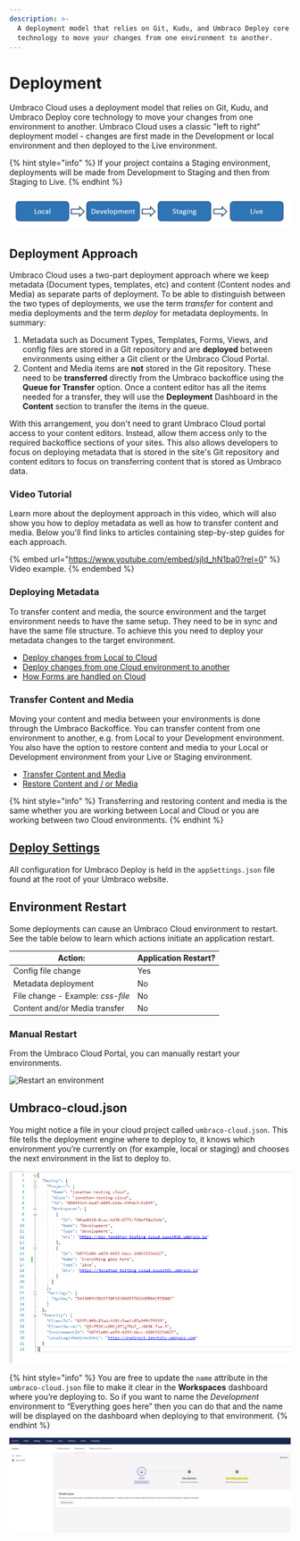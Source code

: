 ```yaml
---
description: >-
  A deployment model that relies on Git, Kudu, and Umbraco Deploy core
  technology to move your changes from one environment to another.
---
```


# Deployment

Umbraco Cloud uses a deployment model that relies on Git, Kudu, and Umbraco Deploy core technology to move your changes from one environment to another. Umbraco Cloud uses a classic "left to right" deployment model - changes are first made in the Development or local environment and then deployed to the Live environment.

{% hint style="info" %}
If your project contains a Staging environment, deployments will be made from Development to Staging and then from Staging to Live.
{% endhint %}

![Left to right model](../../umbraco-deploy/deployment-workflow/images/left-to-right.png)

## Deployment Approach

Umbraco Cloud uses a two-part deployment approach where we keep metadata (Document types, templates, etc) and content (Content nodes and Media) as separate parts of deployment. To be able to distinguish between the two types of deployments, we use the term _transfer_ for content and media deployments and the term _deploy_ for metadata deployments. In summary:

1. Metadata such as Document Types, Templates, Forms, Views, and config files are stored in a Git repository and are **deployed** between environments using either a Git client or the Umbraco Cloud Portal.
2. Content and Media items are **not** stored in the Git repository. These need to be **transferred** directly from the Umbraco backoffice using the **Queue for Transfer** option. Once a content editor has all the items needed for a transfer, they will use the **Deployment** Dashboard in the **Content** section to transfer the items in the queue.

With this arrangement, you don't need to grant Umbraco Cloud portal access to your content editors. Instead, allow them access only to the required backoffice sections of your sites. This also allows developers to focus on deploying metadata that is stored in the site's Git repository and content editors to focus on transferring content that is stored as Umbraco data.

### Video Tutorial

Learn more about the deployment approach in this video, which will also show you how to deploy metadata as well as how to transfer content and media. Below you'll find links to articles containing step-by-step guides for each approach.

{% embed url="https://www.youtube.com/embed/sjId_hN1ba0?rel=0" %}
Video example.
{% endembed %}

### Deploying Metadata

To transfer content and media, the source environment and the target environment needs to have the same setup. They need to be in sync and have the same file structure. To achieve this you need to deploy your metadata changes to the target environment.

* [Deploy changes from Local to Cloud](local-to-cloud.md)
* [Deploy changes from one Cloud environment to another](cloud-to-cloud.md)
* [How Forms are handled on Cloud](umbraco-forms-on-cloud.md)

### Transfer Content and Media

Moving your content and media between your environments is done through the Umbraco Backoffice. You can transfer content from one environment to another, e.g. from Local to your Development environment. You also have the option to restore content and media to your Local or Development environment from your Live or Staging environment.

* [Transfer Content and Media](content-transfer.md)
* [Restore Content and / or Media](restoring-content/)

{% hint style="info" %}
Transferring and restoring content and media is the same whether you are working between Local and Cloud or you are working between two Cloud environments.
{% endhint %}

## [Deploy Settings](../../umbraco-deploy/deploy-settings.md)

All configuration for Umbraco Deploy is held in the `appSettings.json` file found at the root of your Umbraco website.

## Environment Restart

Some deployments can cause an Umbraco Cloud environment to restart. See the table below to learn which actions initiate an application restart.

| Action:                           | Application Restart? |
| --------------------------------- | -------------------- |
| Config file change                | Yes                  |
| Metadata deployment               | No                   |
| File change - Example: _css-file_ | No                   |
| Content and/or Media transfer     | No                   |

### Manual Restart

From the Umbraco Cloud Portal, you can manually restart your environments.

![Restart an environment](images/restart-environment\_v10.gif)

## Umbraco-cloud.json

You might notice a file in your cloud project called `umbraco-cloud.json`. This file tells the deployment engine where to deploy to, it knows which environment you’re currently on (for example, local or staging) and chooses the next environment in the list to deploy to.

![clone dialog](../../.gitbook/assets/Umbraco-cloud-json.png)

{% hint style="info" %}
You are free to update the `name` attribute in the `umbraco-cloud.json` file to make it clear in the **Workspaces** dashboard where you’re deploying to. So if you want to name the _Development_ environment to “Everything goes here” then you can do that and the name will be displayed on the dashboard when deploying to that environment.
{% endhint %}

![clone dialog](images/change-env-name-v8.png)
